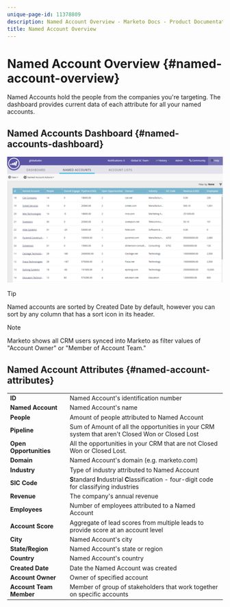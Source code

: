 ```yaml
---
unique-page-id: 11378809
description: Named Account Overview - Marketo Docs - Product Documentation
title: Named Account Overview
---
```


# Named Account Overview {#named-account-overview}

Named Accounts hold the people from the companies you're targeting. The dashboard provides current data of each attribute for all your named accounts.

## Named Accounts Dashboard {#named-accounts-dashboard}

![](assets/one.png)

>[!TIP]
>
>Named accounts are sorted by Created Date by default, however you can sort by any column that has a sort icon in its header.

>[!NOTE]
>
>Marketo shows all CRM users synced into Marketo as filter values of "Account Owner" or "Member of Account Team."

## Named Account Attributes {#named-account-attributes}

<table> 
 <tbody> 
  <tr> 
   <td><strong>ID</strong></td> 
   <td>Named Account's identification number</td> 
  </tr> 
  <tr> 
   <td><strong>Named Account</strong></td> 
   <td>Named Account's name</td> 
  </tr> 
  <tr> 
   <td><strong>People</strong></td> 
   <td>Amount of people attributed to Named Account</td> 
  </tr> 
  <tr> 
   <td><strong>Pipeline</strong></td> 
   <td>Sum of Amount of all the opportunities in your CRM system that aren't Closed Won or Closed Lost</td> 
  </tr> 
  <tr> 
   <td><strong>Open Opportunities</strong></td> 
   <td>All the opportunities in your CRM that are not Closed Won or Closed Lost.</td> 
  </tr> 
  <tr> 
   <td><strong>Domain</strong></td> 
   <td>Named Account's domain (e.g. marketo.com)</td> 
  </tr> 
  <tr> 
   <td><strong>Industry</strong></td> 
   <td>Type of industry attributed to Named Account</td> 
  </tr> 
  <tr> 
   <td><strong>SIC Code</strong></td> 
   <td><span><strong>S</strong>tandard <strong>I</strong>ndustrial <strong>C</strong>lassification - four-digit code for classifying industries<br></span></td> 
  </tr> 
  <tr> 
   <td><strong>Revenue</strong></td> 
   <td>The company's annual revenue</td> 
  </tr> 
  <tr> 
   <td><strong>Employees</strong></td> 
   <td>Number of employees attributed to a Named Account</td> 
  </tr> 
  <tr> 
   <td colspan="1"><strong>Account Score</strong></td> 
   <td colspan="1">Aggregate of lead scores from multiple leads to provide score at an account level</td> 
  </tr> 
  <tr> 
   <td colspan="1"><strong>City</strong></td> 
   <td colspan="1">Named Account's city</td> 
  </tr> 
  <tr> 
   <td colspan="1"><strong>State/Region</strong></td> 
   <td colspan="1">Named Account's state or region</td> 
  </tr> 
  <tr> 
   <td colspan="1"><strong>Country</strong></td> 
   <td colspan="1">Named Account's country</td> 
  </tr> 
  <tr> 
   <td colspan="1"><strong>Created Date</strong></td> 
   <td colspan="1">Date the Named Account was created</td> 
  </tr> 
  <tr> 
   <td colspan="1"><strong>Account Owner</strong></td> 
   <td colspan="1">Owner of specified account</td> 
  </tr> 
  <tr> 
   <td colspan="1"><strong>Account Team Member</strong></td> 
   <td colspan="1">Member of group of stakeholders that work together on specific accounts</td> 
  </tr> 
 </tbody> 
</table>

